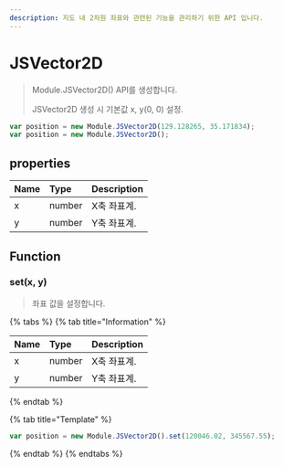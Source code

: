 ```yaml
---
description: 지도 내 2차원 좌표와 관련된 기능을 관리하기 위한 API 입니다.
---
```


# JSVector2D

> Module.JSVector2D() API를 생성합니다.
>
> JSVector2D 생성 시 기본값 x, y(0, 0) 설정.

```javascript
var position = new Module.JSVector2D(129.128265, 35.171834);
var position = new Module.JSVector2D();
```

## properties

| Name | Type   | Description |
| :--- | :----- | :---------- |
| x    | number | X축 좌표계. |
| y    | number | Y축 좌표계. |

## Function

### set(x, y)

> 좌표 값을 설정합니다.

{% tabs %}
{% tab title="Information" %}

| Name | Type   | Description |
| :--- | :----- | :---------- |
| x    | number | X축 좌표계. |
| y    | number | Y축 좌표계. |

{% endtab %}

{% tab title="Template" %}

```javascript
var position = new Module.JSVector2D().set(120046.02, 345567.55);
```

{% endtab %}
{% endtabs %}
